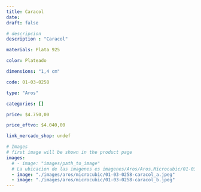 ```yaml
---
title: Caracol
date: 
draft: false

# descripcion
description : "Caracol"

materials: Plata 925

color: Plateado

dimensions: "1,4 cm"

code: 01-03-0258

type: "Aros"

categories: []

price: $4.750,00

price_eftvo: $4.040,00

link_mercado_shop: undef

# Images
# first image will be shown in the product page
images:
  # - image: "images/path_to_image"
  # La ubicacion de las imagenes es imagenes/Aros/Aros.Microcubic/01-03-0258-caracol
  - image: "./images/aros/microcubic/01-03-0258-caracol_a.jpeg"
  - image: "./images/aros/microcubic/01-03-0258-caracol_b.jpeg"
---
```

